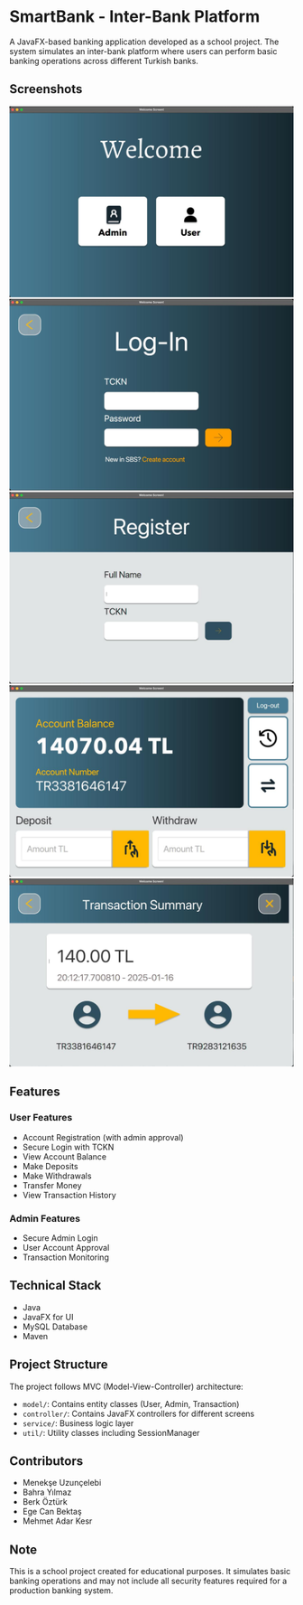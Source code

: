 # SmartBank - Inter-Bank Platform

A JavaFX-based banking application developed as a school project. The system simulates an inter-bank platform where users can perform basic banking operations across different Turkish banks.

## Screenshots

![Initial Screen](screenshots/InitialScreen.jpeg)
![Login Screen](screenshots/LoginScreen.jpeg)
![Register Screen](screenshots/RegisterScreen.jpeg)
![Dashboard](screenshots/Dashboard.jpeg)
![Transaction Summary](screenshots/TransactionSummary.jpeg)


## Features

### User Features
- Account Registration (with admin approval)
- Secure Login with TCKN
- View Account Balance
- Make Deposits
- Make Withdrawals
- Transfer Money
- View Transaction History

### Admin Features
- Secure Admin Login
- User Account Approval
- Transaction Monitoring

## Technical Stack
- Java
- JavaFX for UI
- MySQL Database
- Maven

## Project Structure
The project follows MVC (Model-View-Controller) architecture:
- `model/`: Contains entity classes (User, Admin, Transaction)
- `controller/`: Contains JavaFX controllers for different screens
- `service/`: Business logic layer
- `util/`: Utility classes including SessionManager

## Contributors
- Menekşe Uzunçelebi
- Bahra Yılmaz
- Berk Öztürk
- Ege Can Bektaş
- Mehmet Adar Kesr

## Note
This is a school project created for educational purposes. It simulates basic banking operations and may not include all security features required for a production banking system.